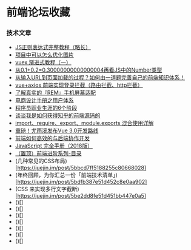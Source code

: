 # 前端论坛收藏

### 技术文章
* [JS正则表达式完整教程（略长）](https://juejin.im/post/5965943ff265da6c30653879)
* [项目中可以怎么优化图片](https://juejin.im/post/5bfac3bd51882566936071e1)
* [vuex 渐进式教程（一）](https://juejin.im/post/5bf7c4375188254b9d0935c9)
* [从0.1+0.2=0.30000000000000004再看JS中的Number类型](https://juejin.im/post/5a6fce10f265da3e261c3c71)
* [从输入URL到页面加载的过程？如何由一道题完善自己的前端知识体系！](https://zhuanlan.zhihu.com/p/34453198?group_id=957277540147056640)
* [vue+axios 前端实现登录拦截（路由拦截、http拦截）](https://www.cnblogs.com/guoxianglei/p/7084506.html)
* [了解真实的『REM』手机屏幕适配](https://github.com/hbxeagle/rem)
* [电商设计手册之用户体系](https://mp.weixin.qq.com/s/xMCIXn3ZnrQdhrXU4T7zSg)
* [程序员职业生涯的6个阶段](https://zhuanlan.zhihu.com/p/43597829)
* [谈谈我是如何获得知乎的前端源码的
](https://www.jianshu.com/p/529406a23447)
* [import、require、export、module.exports 混合使用详解](https://juejin.im/post/5a2e5f0851882575d42f5609)
* [重磅！尤雨溪发布Vue 3.0开发路线](https://mp.weixin.qq.com/s/k6OhMNrpagtTmbhkW-tmZg)
* [前端如何高效的与后端协作开发](https://segmentfault.com/a/1190000016852780)
* [JavaScript 完全手册（2018版）](https://www.css88.com/archives/9922)
* [（置顶）前端进阶系列-目录](https://hpoenixf.com/posts/25280/)
* (几种常见的CSS布局)[https://juejin.im/post/5bbcd7ff5188255c80668028]
* (年终回顾，为你汇总一份「前端技术清单」)[https://juejin.im/post/5bdfb387e51d452c8e0aa902]
* (CSS 来实现多行文字截断)[https://juejin.im/post/5be2dd8fe51d451bb447e0a5]
* ()[]
* ()[]
* ()[]
* ()[]
* ()[]
* ()[]
* ()[]